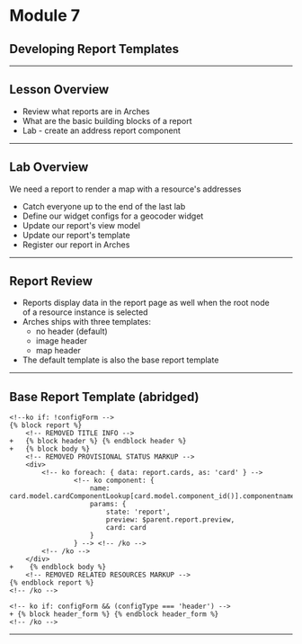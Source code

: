 <!-- sectionTitle: Module 7: Report Template Development -->

# Module 7
## Developing Report Templates

---

## Lesson Overview

- Review what reports are in Arches
- What are the basic building blocks of a report
- Lab - create an address report component

---

## Lab Overview

We need a report to render a map with a resource's addresses

- Catch everyone up to the end of the last lab
- Define our widget configs for a geocoder widget
- Update our report's view model
- Update our report's template
- Register our report in Arches

---

## Report Review

- Reports display data in the report page as well when the root node  
of a resource instance is selected
- Arches ships with three templates:
    - no header (default)
    - image header
    - map header
- The default template is also the base report template

---

## Base Report Template (abridged)

```diffko
<!--ko if: !configForm -->
{% block report %}
    <!-- REMOVED TITLE INFO -->
+   {% block header %} {% endblock header %}
+   {% block body %}
    <!-- REMOVED PROVISIONAL STATUS MARKUP -->
    <div>
        <!-- ko foreach: { data: report.cards, as: 'card' } -->
                <!-- ko component: {
                    name: card.model.cardComponentLookup[card.model.component_id()].componentname,
                    params: {
                        state: 'report',
                        preview: $parent.report.preview,
                        card: card
                    }
                } --> <!-- /ko -->
        <!-- /ko -->
    </div>
+    {% endblock body %}
    <!-- REMOVED RELATED RESOURCES MARKUP -->
{% endblock report %}
<!-- /ko -->

<!-- ko if: configForm && (configType === 'header') -->
+ {% block header_form %} {% endblock header_form %}
<!-- /ko -->
```

---
